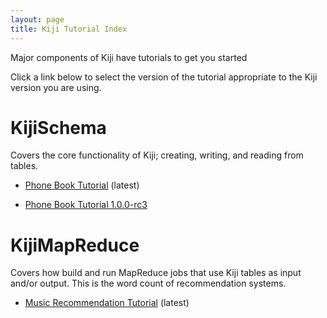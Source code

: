 ```yaml
---
layout: page
title: Kiji Tutorial Index
---
```


Major components of Kiji have tutorials to get you started

Click a link below to select the version of the tutorial appropriate
to the Kiji version you are using.

# KijiSchema
Covers the core functionality of Kiji; creating, writing, and reading from tables.

* [Phone Book Tutorial](tutorials/phonebook-tutorial/1.0.0-rc4/phonebook-tutorial) (latest)

* [Phone Book Tutorial 1.0.0-rc3](tutorials/phonebook-tutorial/1.0.0-rc3/phonebook-tutorial)

# KijiMapReduce
Covers how build and run MapReduce jobs that use Kiji tables as input and/or output. This is
the word count of recommendation systems.

* [Music Recommendation Tutorial](tutorials/music-recommendation/1.0.0-rc4/music-overview) (latest)
